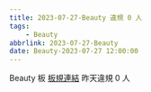 ```yaml
---
title: 2023-07-27-Beauty 違規 0 人
tags:
    - Beauty
abbrlink: 2023-07-27-Beauty
date: Beauty-2023-07-27 12:00:00
---
```

Beauty 板 [板規連結](https://www.ptt.cc/bbs/Beauty/M.1630069980.A.84B.html)
昨天違規 0 人
